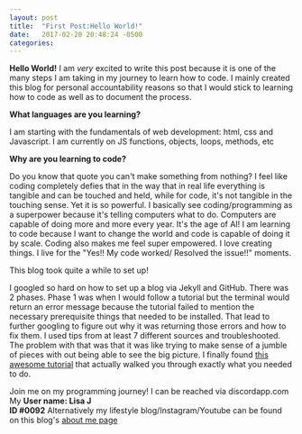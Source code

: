 ```yaml
---
layout: post
title:  "First Post:Hello World!"
date:   2017-02-20 20:48:24 -0500
categories: 
---
```



**Hello World!** I am *very* excited to write this post because it is one of the many steps I am taking in my journey to learn how to code. I mainly created this blog for personal accountability reasons so that I would stick to learning how to code as well as to document the process. 

**What languages are you learning?**

I am starting with the fundamentals of web development: html, css and Javascript. I am currently on JS functions, objects, loops, methods, etc

**Why are you learning to code?**

Do you know that quote you can't make something from nothing? I feel like coding completely defies that in the way that in real life everything is tangible and can be touched and held, while for code, it's not tangible in the touching sense. Yet it is so powerful. I basically see coding/programming as a superpower because it's telling computers what to do. Computers are capable of doing more and more every year. It's the age of AI! I am learning to code because I want to change the world and code is capable of doing it by scale. Coding also makes me feel super empowered. I love creating things. I live for the "Yes!! My code worked/ Resolved the issue!!" moments.

 This blog took quite a while to set up!

I googled so hard on how to set up a blog via Jekyll and GitHub. There was 2 phases. Phase 1 was when I would follow a tutorial but the terminal would return an error message because the tutorial failed to mention the necessary prerequisite things that needed to be installed. That lead to further googling to figure out why it was returning those errors and how to fix them. I used tips from at least 7 different sources and troubleshooted. The problem with that was that it was like trying to make sense of a jumble of pieces with out being able to see the big picture. I finally found [this awesome tutorial](http://programminghistorian.org/lessons/building-static-sites-with-jekyll-github-pages) that actually walked you through exactly what you needed to do.

Join me on my programming journey! I can be reached via discordapp.com <br>
My **User name: Lisa J <br>
ID #0092**
Alternatively my lifestyle blog/Instagram/Youtube can be found on this blog's [about me page](http://localhost:4000/nycgirllearnstocode/about/)